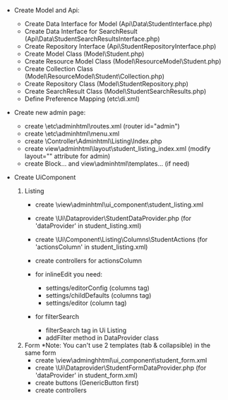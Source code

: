 - Create Model and Api:
    + Create Data Interface for Model (Api\Data\StudentInterface.php)
    + Create Data Interface for SearchResult (Api\Data\StudentSearchResultsInterface.php)
    + Create Repository Interface (Api\StudentRepositoryInterface.php)
    + Create Model Class (Model\Student.php)
    + Create Resource Model Class (Model\ResourceModel\Student.php)
    + Create Collection Class (Model\ResourceModel\Student\Collection.php)
    + Create Repository Class (Model\StudentRepository.php)
    + Create SearchResult Class (Model\StudentSearchResults.php)
    + Define Preference Mapping (etc\di.xml)

- Create new admin page:
    + create \etc\adminhtml\routes.xml (router id="admin")
    + create \etc\adminhtml\menu.xml
    + create \Controller\Adminhtml\Listing\Index.php
    + create view\adminhtml\layout\student_listing_index.xml (modify layout="" attribute for admin)
    + create Block\... and view\adminhtml\templates\... (if need)

- Create UiComponent
    1. Listing
        + create \view\adminhtml\ui_component\student_listing.xml
        + create \Ui\Dataprovider\StudentDataProvider.php (for 'dataProvider' in student_listing.xml)
        + create \Ui\Component\Listing\Columns\StudentActions (for 'actionsColumn' in student_listing.xml)
        + create controllers for actionsColumn

        + for inlineEdit you need:
            - settings/editorConfig (columns tag)
            - settings/childDefaults (columns tag)
            - settings/editor (column tag)

        + for filterSearch
            - filterSearch tag in Ui Listing
            - addFilter method in DataProvider class
    2. Form
        *Note: You can't use 2 templates (tab & collapsible) in the same form
        + create \view\adminghhtml\ui_component\student_form.xml
        + create \Ui\Dataprovider\StudentFormDataProvider.php (for 'dataProvider' in student_form.xml)
        + create buttons (GenericButton first)
        + create controllers

